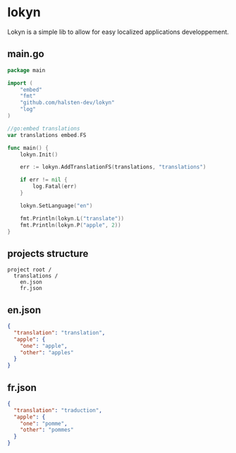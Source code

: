 # lokyn
Lokyn is a simple lib to allow for easy localized applications developpement.
## main.go
```go
package main

import (
	"embed"
	"fmt"
	"github.com/halsten-dev/lokyn"
	"log"
)

//go:embed translations
var translations embed.FS

func main() {
	lokyn.Init()

	err := lokyn.AddTranslationFS(translations, "translations")

	if err != nil {
		log.Fatal(err)
	}

	lokyn.SetLanguage("en")

	fmt.Println(lokyn.L("translate"))
	fmt.Println(lokyn.P("apple", 2))
}

```

## projects structure
```
project root /
  translations /
    en.json
    fr.json
```

## en.json
```json
{
  "translation": "translation", 
  "apple": {
	"one": "apple",
    "other": "apples"
  }
}
```

## fr.json
```json
{
  "translation": "traduction",
  "apple": {
	"one": "pomme",
	"other": "pommes"
  }
}
```
